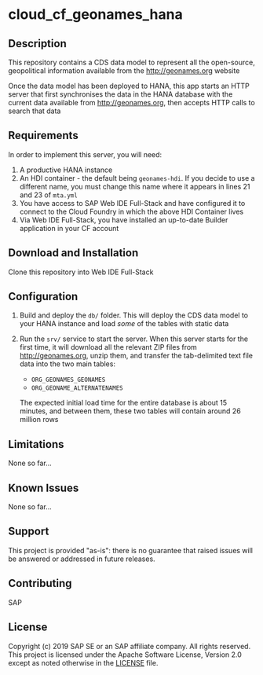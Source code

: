 <a name="top"></a>
# cloud\_cf\_geonames\_hana


<!-- *********************************************************************** -->
<a name="description"></a>
## Description

This repository contains a CDS data model to represent all the open-source, geopolitical information available from the <http://geonames.org> website

Once the data model has been deployed to HANA, this app starts an HTTP server that first synchronises the data in the HANA database with the current data available from <http://geonames.org>, then accepts HTTP calls to search that data



<!-- *********************************************************************** -->
<a name="requirements"></a>
## Requirements

In order to implement this server, you will need:

1. A productive HANA instance
1. An HDI container - the default being `geonames-hdi`.  If you decide to use a different name, you must change this name where it appears in lines 21 and 23 of `mta.yml`
1. You have access to SAP Web IDE Full-Stack and have configured it to connect to the Cloud Foundry in which the above HDI Container lives
1. Via Web IDE Full-Stack, you have installed an up-to-date Builder application in your CF account


<!-- *********************************************************************** -->
<a name="download"></a>
## Download and Installation

Clone this repository into Web IDE Full-Stack



<!-- *********************************************************************** -->
<a name="configuration"></a>
## Configuration

1. Build and deploy the `db/` folder.  This will deploy the CDS data model to your HANA instance and load *some* of the tables with static data
1. Run the `srv/` service to start the server.  When this server starts for the first time, it will download all the relevant ZIP files from <http://geonames.org>, unzip them, and transfer the tab-delimited text file data into the two main tables:
    * `ORG_GEONAMES_GEONAMES` 
    * `ORG_GEONAME_ALTERNATENAMES`

    The expected initial load time for the entire database is about 15 minutes, and between them, these two tables will contain around 26 million rows


<!-- *********************************************************************** -->
<a name="limitations"></a>
## Limitations

None so far...


<!-- *********************************************************************** -->
<a name="issues"></a>
## Known Issues

None so far...



<!-- *********************************************************************** -->
<a name="support"></a>
## Support

This project is provided "as-is": there is no guarantee that raised issues will be answered or addressed in future releases.



<!-- *********************************************************************** -->
<a name="contributing"></a>
## Contributing

SAP


<a name="license"></a>
## License

Copyright (c) 2019 SAP SE or an SAP affiliate company. All rights reserved.
This project is licensed under the Apache Software License, Version 2.0 except as noted otherwise in the [LICENSE](LICENSE) file.
